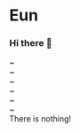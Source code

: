 # Eun
### Hi there 👋

<!--
**EyStyle/Eystyle** is a ✨ _special_ ✨ repository because its `README.md` (this file) appears on your GitHub profile.

Here are some ideas to get you started:

- 🔭 I’m currently working on ...
- 🌱 I’m currently learning ...
- 👯 I’m looking to collaborate on ...
- 🤔 I’m looking for help with ...
- 💬 Ask me about ...
- 📫 How to reach me: ...
- 😄 Pronouns: ...
- ⚡ Fun fact: ...
-->
~                                                                               
~                                                                               
~                                                                               
~                                                                               
~                                                                               
~                                                                               
There is nothing!

